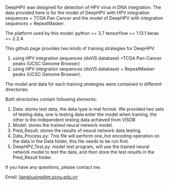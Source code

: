 DeepHPV was designed for detection of HPV virus in DNA integration. The data provided here is for the model of DeepHPV with HPV integration sequences + TCGA Pan Cancer and the model of DeepHPV with integration sequences + RepeatMasker.

The platform used by this model: python == 3.7 tensorflow == 1.13.1 keras == 2.2.4

This github page provides two kinds of training strategies for DeepHPV:

1. using HPV integration sequences (dsVIS database) +TCGA Pan-Cancer peaks (UCSC Genome Browser)
2. using HPV integration sequences (dsVIS database) + RepeatMasker peaks (UCSC Genome Browser). 

The model and data for each training strategies were contained in different directories.

Both directories contain following elements:
1.	Data: stores test data, the data type is mat format. We provided two sets of testing data, one is testing data enter the model when training, the other is the independent testing data achieved from VISDB
2.	Model: stores the trained neural network model.
3.	Pred_Result: stores the results of neural network data testing.
4.	Data_Process.py: This file will perform one_hot encoding operation on the data in the Data folder, this file needs to be run first.
5.	DeepHPV_Test.py: model test program, will use the trained neural network model to test the data, and then store the test results in the Pred_Result folder.

If you have any questions, please contact me.

Email: liangjiuxing@m.scnu.edu.cn
